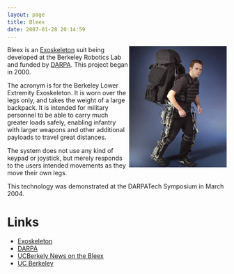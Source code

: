 ```yaml
---
layout: page
title: Bleex
date: 2007-01-28 20:14:59
---
```

<div style=" float: right;"> <img class="img-responsive" src="/galleries/gallery-1-common-images/17-highbleex1.jpg"/> </div>Bleex is an <a class="wiki" href="/wiki/exoskeleton.html" title="A device/vehical worn to enhance human abilities">Exoskeleton</a> suit being developed at the Berkeley Robotics Lab and funded by <a class="wiki" href="/wiki/darpa.html" title="Defense Advanced Research Projects Agency">DARPA</a>. This project began in 2000.

The acronym is for the Berkeley Lower Extremity Exoskeleton. It is worn over the legs only, and takes the weight of a large backpack. It is intended for military personnel to be able to carry much greater loads safely, enabling infantry with larger weapons and other additional payloads to travel great distances.

The system does not use any kind of keypad or joystick, but merely responds to the users intended movements as they move their own legs.

This technology was demonstrated at the DARPATech Symposium in March 2004.

# Links

* <a class="wiki" href="/wiki/exoskeleton.html" title="A device/vehical worn to enhance human abilities">Exoskeleton</a>
* <a class="wiki" href="/wiki/darpa.html" title="Defense Advanced Research Projects Agency">DARPA</a>
* <a href="http://www.berkeley.edu/news/media/releases/2004/03/03_exo.shtml" rel="external" target="_blank">UCBerkely News on the Bleex</a>
* <a href="http://me.berkeley.edu/hel/bleex.htm" rel="external" target="_blank">UC Berkeley</a>
